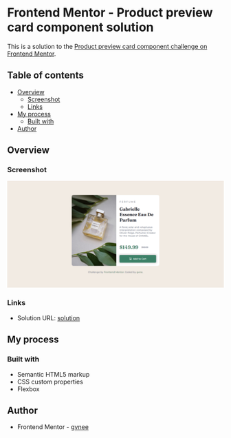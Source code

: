 # Frontend Mentor - Product preview card component solution

This is a solution to the [Product preview card component challenge on Frontend Mentor](https://www.frontendmentor.io/challenges/product-preview-card-component-GO7UmttRfa).

## Table of contents

- [Overview](#overview)
  - [Screenshot](#screenshot)
  - [Links](#links)
- [My process](#my-process)
  - [Built with](#built-with)
- [Author](#author)

## Overview

### Screenshot

![](./images/desktop-preview.png)


### Links

- Solution URL: [solution](https://github.com/gvnee/ui-practice/tree/main/product-preview-card-component-main)

## My process

### Built with

- Semantic HTML5 markup
- CSS custom properties
- Flexbox

## Author

- Frontend Mentor - [gvnee](https://www.frontendmentor.io/profile/gvnee)
